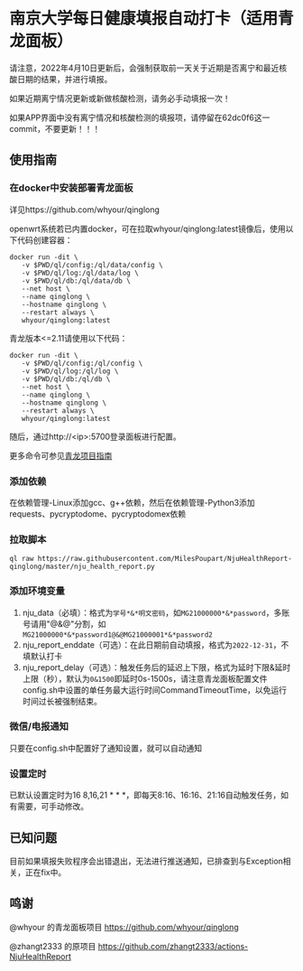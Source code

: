 # 南京大学每日健康填报自动打卡（适用青龙面板）

请注意，2022年4月10日更新后，会强制获取前一天关于近期是否离宁和最近核酸日期的结果，并进行填报。

如果近期离宁情况更新或新做核酸检测，请务必手动填报一次！

如果APP界面中没有离宁情况和核酸检测的填报项，请停留在62dc0f6这一commit，不要更新！！！

## 使用指南
### 在docker中安装部署青龙面板
详见https://github.com/whyour/qinglong

openwrt系统若已内置docker，可在拉取whyour/qinglong:latest镜像后，使用以下代码创建容器：
```
docker run -dit \
   -v $PWD/ql/config:/ql/data/config \
   -v $PWD/ql/log:/ql/data/log \
   -v $PWD/ql/db:/ql/data/db \
   --net host \
   --name qinglong \
   --hostname qinglong \
   --restart always \
   whyour/qinglong:latest
```
青龙版本<=2.11请使用以下代码：
```
docker run -dit \
   -v $PWD/ql/config:/ql/config \
   -v $PWD/ql/log:/ql/log \
   -v $PWD/ql/db:/ql/db \
   --net host \
   --name qinglong \
   --hostname qinglong \
   --restart always \
   whyour/qinglong:latest
```

随后，通过http://\<ip\>:5700登录面板进行配置。

更多命令可参见[青龙项目指南](https://t.me/jiao_long/31)

### 添加依赖
在依赖管理-Linux添加gcc、g++依赖，然后在依赖管理-Python3添加requests、pycryptodome、pycryptodomex依赖

### 拉取脚本
```
ql raw https://raw.githubusercontent.com/MilesPoupart/NjuHealthReport-qinglong/master/nju_health_report.py
```

### 添加环境变量
1. nju_data（必填）：格式为`学号*&*明文密码`，如`MG21000000*&*password`，多账号请用"@&@"分割，如`MG21000000*&*password1@&@MG21000001*&*password2`
2. nju_report_enddate（可选）：在此日期前自动填报，格式为`2022-12-31`，不填默认打卡
3. nju_report_delay（可选）：触发任务后的延迟上下限，格式为延时下限&延时上限（秒），默认为`0&1500`即延时0s-1500s，请注意青龙面板配置文件config.sh中设置的单任务最大运行时间CommandTimeoutTime，以免运行时间过长被强制结束。

### 微信/电报通知
只要在config.sh中配置好了通知设置，就可以自动通知

### 设置定时
已默认设置定时为16 8,16,21 * * *，即每天8:16、16:16、21:16自动触发任务，如有需要，可手动修改。

## 已知问题
目前如果填报失败程序会出错退出，无法进行推送通知，已排查到与Exception相关，正在fix中。

## 鸣谢
@whyour 的青龙面板项目 https://github.com/whyour/qinglong

@zhangt2333 的原项目 https://github.com/zhangt2333/actions-NjuHealthReport

